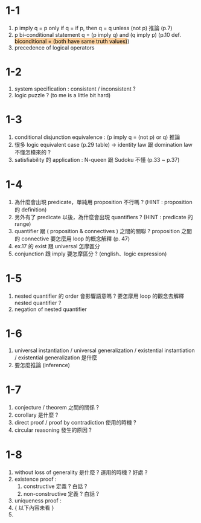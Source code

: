 # 1-1
1. p imply q = p only if q = if p, then q = q unless (not p) 推論 (p.7)
2. p bi-conditional statement q = (p imply q) and (q imply p) (p.10 def. <mark style="background: #FFB86CA6;">biconditional = (both have same truth values)</mark>)
3. precedence of logical operators
# 1-2
1. system specification : consistent / inconsistent ?
2. logic puzzle ? (to me is a little bit hard)
# 1-3
1. conditional disjunction equivalence : (p imply q = (not p) or q) 推論
2. 很多 logic equivalent case (p.29 table) -> identity law 跟 domination law 不懂怎模來的 ?
3. satisfiability 的 application :  N-queen 跟 Sudoku 不懂 (p.33 ~ p.37)
# 1-4
1. 為什麼會出現 predicate，單純用 proposition 不行嗎 ? (HINT : proposition 的 definition)
2. 另外有了 predicate 以後，為什麼會出現 quantifiers ? (HINT : predicate 的 range)
3. quantifier 跟 ( proposition & connectives ) 之間的關聯 ? proposition 之間的 connective 要怎麼用 loop 的概念解釋 (p. 47) 
4. ex.17 的 exist 跟 universal 怎摩區分
5. conjunction 跟 imply 要怎摩區分 ? (english、logic expression)
# 1-5
1. nested quantifier 的 order 會影響語意嗎 ? 要怎摩用 loop 的觀念去解釋 nested quantifier ?
2. negation of nested quantifier
# 1-6
1. universal instantiation / universal generalization / existential instantiation / existential generalization 是什麼
2. 要怎麼推論 (inference)
# 1-7
1. conjecture / theorem 之間的關係 ? 
2. corollary 是什麼 ? 
3. direct proof / proof by contradiction 使用的時機 ?
4. circular reasoning 發生的原因 ?
# 1-8
1. without loss of generality 是什麼 ? 運用的時機 ? 好處 ?
2. existence proof : 
	1. constructive 定義 ? 白話 ?
	2. non-constructive 定義 ? 白話 ?
3. uniqueness proof :
4. { 以下內容未看 }
5. 